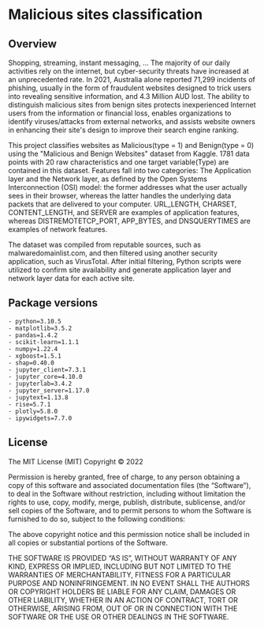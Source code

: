 # Malicious sites classification

## Overview

Shopping, streaming, instant messaging, ... The majority of our daily activities rely on the internet, but cyber-security threats have increased at an unprecedented rate. In 2021, Australia alone reported 71,299 incidents of phishing, usually in the form of fraudulent websites designed to trick users into revealing sensitive information, and 4.3 Million AUD lost. The ability to distinguish malicious sites from benign sites protects inexperienced Internet users from the information or financial loss, enables organizations to identify viruses/attacks from external networks, and assists website owners in enhancing their site's design to improve their search engine ranking.

This project classifies websites as Malicious(type = 1) and Benign(type = 0) using the "Malicious and Benign Websites" dataset from Kaggle. 1781 data points with 20 raw characteristics and one target variable(Type) are contained in this dataset. Features fall into two categories: The Application layer and the Network layer, as defined by the Open Systems Interconnection (OSI) model: the former addresses what the user actually sees in their browser, whereas the latter handles the underlying data packets that are delivered to your computer. URL_LENGTH, CHARSET, CONTENT_LENGTH, and SERVER are examples of application features, whereas DISTREMOTETCP_PORT, APP_BYTES, and DNSQUERYTIMES are examples of network features.

The dataset was compiled from reputable sources, such as malwaredomainlist.com, and then filtered using another security application, such as VirusTotal. After initial filtering, Python scripts were utilized to confirm site availability and generate application layer and network layer data for each active site.

## Package versions

```
- python=3.10.5
- matplotlib=3.5.2
- pandas=1.4.2
- scikit-learn=1.1.1
- numpy=1.22.4
- xgboost=1.5.1
- shap=0.40.0
- jupyter_client=7.3.1
- jupyter_core=4.10.0
- jupyterlab=3.4.2
- jupyter_server=1.17.0
- jupytext=1.13.8
- rise=5.7.1
- plotly=5.8.0
- ipywidgets=7.7.0
```

## License

The MIT License (MIT)
Copyright © 2022 <SHUKAI NI>

Permission is hereby granted, free of charge, to any person obtaining a copy of this software and associated documentation files (the “Software”), to deal in the Software without restriction, including without limitation the rights to use, copy, modify, merge, publish, distribute, sublicense, and/or sell copies of the Software, and to permit persons to whom the Software is furnished to do so, subject to the following conditions:

The above copyright notice and this permission notice shall be included in all copies or substantial portions of the Software.

THE SOFTWARE IS PROVIDED “AS IS”, WITHOUT WARRANTY OF ANY KIND, EXPRESS OR IMPLIED, INCLUDING BUT NOT LIMITED TO THE WARRANTIES OF MERCHANTABILITY, FITNESS FOR A PARTICULAR PURPOSE AND NONINFRINGEMENT. IN NO EVENT SHALL THE AUTHORS OR COPYRIGHT HOLDERS BE LIABLE FOR ANY CLAIM, DAMAGES OR OTHER LIABILITY, WHETHER IN AN ACTION OF CONTRACT, TORT OR OTHERWISE, ARISING FROM, OUT OF OR IN CONNECTION WITH THE SOFTWARE OR THE USE OR OTHER DEALINGS IN THE SOFTWARE.
